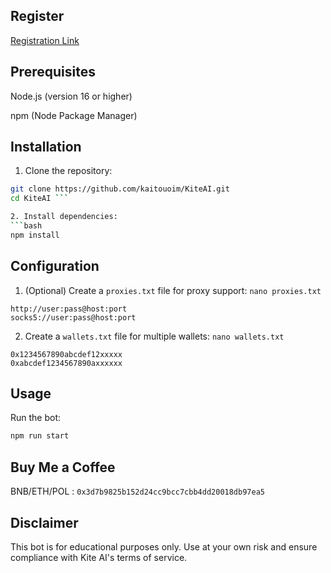 ## Register 

[Registration Link](https://testnet.gokite.ai?r=pv82QnXP)

## Prerequisites
Node.js (version 16 or higher)

npm (Node Package Manager)

## Installation

1. Clone the repository:
```bash
git clone https://github.com/kaitouoim/KiteAI.git
cd KiteAI ```

2. Install dependencies:
```bash
npm install
```

## Configuration

1. (Optional) Create a `proxies.txt` file for proxy support:
```nano proxies.txt```
```
http://user:pass@host:port
socks5://user:pass@host:port
```

2. Create a `wallets.txt` file for multiple wallets:
```nano wallets.txt```
```
0x1234567890abcdef12xxxxx
0xabcdef1234567890axxxxxx
```

## Usage

Run the bot:
```bash
npm run start
```

## Buy Me a Coffee

BNB/ETH/POL : ``` 0x3d7b9825b152d24cc9bcc7cbb4dd20018db97ea5 ```

##  Disclaimer

This bot is for educational purposes only. Use at your own risk and ensure compliance with Kite AI's terms of service.

